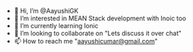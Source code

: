 - 👋 Hi, I’m @AayushiGK
- 👀 I’m interested in MEAN Stack development with Inoic too
- 🌱 I’m currently learning Ionic
- 💞️ I’m looking to collaborate on "Lets discuss it over chat"
- 📫 How to reach me "aayushicumar@gmail.com"

<!---
AayushiGK/AayushiGK is a ✨ special ✨ repository because its `README.md` (this file) appears on your GitHub profile.
You can click the Preview link to take a look at your changes.
--->
